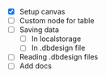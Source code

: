 - [x] Setup canvas
- [ ] Custom node for table
- [ ] Saving data
  - [ ] In localstorage
  - [ ] In .dbdesign file
- [ ] Reading .dbdesign files
- [ ] Add docs  